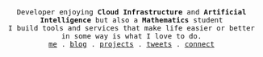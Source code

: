 <p align="center">
  <samp>
    Developer enjoying <strong>Cloud Infrastructure</strong> and <strong>Artificial Intelligence</strong> but also a <strong>Mathematics</strong> student </br>
    I build tools and services that make life easier or better in some way is what I love to do. </br>
    <a href="https://arthurdanjou.fr">me</a> .
    <a href="https://arthurdanjou.fr/blog">blog</a> .
    <a href="https://arthurdanjou.fr/work">projects</a> .
    <a href="https://twitter.com/arthurdanj">tweets</a> .
    <a href="https://linkedin.com/in/arthurdanjou">connect</a>
  </samp>
</p>
